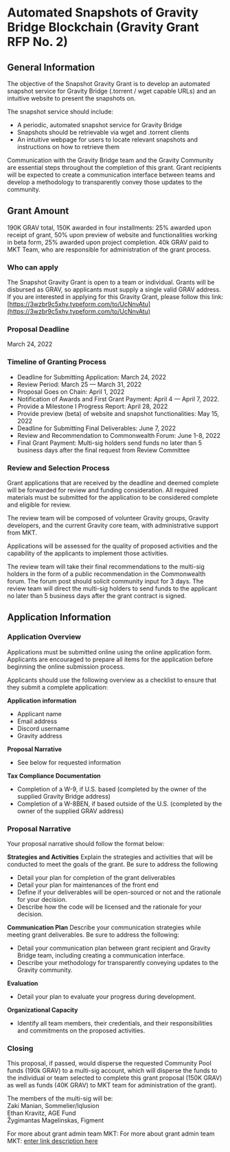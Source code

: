 # Automated Snapshots of Gravity Bridge Blockchain (Gravity Grant RFP No. 2)

## General Information

The objective of the Snapshot Gravity Grant is to develop an automated snapshot service for Gravity Bridge (.torrent / wget capable URLs) and an intuitive website to present the snapshots on.

The snapshot service should include:
-   A periodic, automated snapshot service for Gravity Bridge
-   Snapshots should be retrievable via wget and .torrent clients
-   An intuitive webpage for users to locate relevant snapshots and instructions on how to retrieve them

Communication with the Gravity Bridge team and the Gravity Community are essential steps throughout the completion of this grant. Grant recipients will be expected to create a communication interface between teams and develop a methodology to transparently convey those updates to the community.

## Grant Amount

190K GRAV total, 150K awarded in four installments: 25% awarded upon receipt of grant, 50% upon preview of website and functionalities working in beta form, 25% awarded upon project completion. 40k GRAV paid to MKT Team, who are responsible for administration of the grant process.

### Who can apply

The Snapshot Gravity Grant is open to a team or individual. Grants will be disbursed as GRAV, so applicants must supply a single valid GRAV address. If you are interested in applying for this Gravity Grant, please follow this link: [https://3wzbr9c5xhy.typeform.com/to/UcNnvAtu](https://3wzbr9c5xhy.typeform.com/to/UcNnvAtu)

### Proposal Deadline

March 24, 2022

### Timeline of Granting Process

-   Deadline for Submitting Application: March 24, 2022
-   Review Period: March 25 ⁠— March 31, 2022
-   Proposal Goes on Chain: April 1, 2022
-   Notification of Awards and First Grant Payment: April 4 — April 7, 2022.
-   Provide a Milestone I Progress Report: April 28, 2022
-   Provide preview (beta) of website and snapshot functionalities: May 15, 2022
-   Deadline for Submitting Final Deliverables: June 7, 2022
-   Review and Recommendation to Commonwealth Forum: June 1-8, 2022
-   Final Grant Payment: Multi-sig holders send funds no later than 5 business days after the final request from Review Committee

### Review and Selection Process

Grant applications that are received by the deadline and deemed complete will be forwarded for review and funding consideration. All required materials must be submitted for the application to be considered complete and eligible for review.

The review team will be composed of volunteer Gravity groups, Gravity developers, and the current Gravity core team, with administrative support from MKT.

Applications will be assessed for the quality of proposed activities and the capability of the applicants to implement those activities.

The review team will take their final recommendations to the multi-sig holders in the form of a public recommendation in the Commonwealth forum. The forum post should solicit community input for 3 days. The review team will direct the multi-sig holders to send funds to the applicant no later than 5 business days after the grant contract is signed.


## Application Information

### Application Overview

Applications must be submitted online using the online application form. Applicants are encouraged to prepare all items for the application before beginning the online submission process.

Applicants should use the following overview as a checklist to ensure that they submit a complete application:

**Application information**
- Applicant name
- Email address
- Discord username
- Gravity address

**Proposal Narrative**
- See below for requested information

**Tax Compliance Documentation**
- Completion of a W-9, if U.S. based (completed by the owner of the supplied Gravity Bridge address)
- Completion of a W-8BEN, if based outside of the U.S. (completed by the owner of the supplied GRAV address)

### **Proposal Narrative**
Your proposal narrative should follow the format below:

**Strategies and Activities**
Explain the strategies and activities that will be conducted to meet the goals of the grant. Be sure to address the following

- Detail your plan for completion of the grant deliverables
- Detail your plan for maintenances of the front end
- Define if your deliverables will be open-sourced or not and the rationale for your decision.
- Describe how the code will be licensed and the rationale for your decision.

**Communication Plan**
Describe your communication strategies while meeting grant deliverables. Be sure to address the following:

- Detail your communication plan between grant recipient and Gravity Bridge team, including creating a communication interface.
- Describe your methodology for transparently conveying updates to the Gravity community.

**Evaluation**
- Detail your plan to evaluate your progress during development.

**Organizational Capacity**
- Identify all team members, their credentials, and their responsibilities and commitments on the proposed activities.

### Closing

This proposal, if passed, would disperse the requested Community Pool funds (190k GRAV) to a multi-sig account, which will disperse the funds to the individual or team selected to complete this grant proposal (150K GRAV) as well as funds (40K GRAV) to MKT team for administration of the grant).

The members of the multi-sig will be: <br>
Zaki Manian, Sommelier/Iqlusion<br>
Ethan Kravitz, AGE Fund<br>
Žygimantas Magelinskas, Figment

For more about grant admin team MKT: For more about grant admin team MKT: [enter link description here](https://commonwealth.im/gravity-bridge/discussion/4055-introduction-mkt-team-gravity-grant-administrator)
